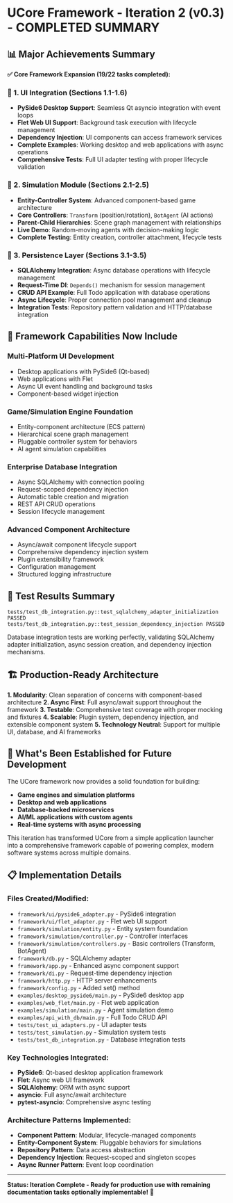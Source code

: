 # UCore Framework - Iteration 2 (v0.3) - COMPLETED SUMMARY

## 📊 Major Achievements Summary

**✅ Core Framework Expansion (19/22 tasks completed):**

### 🎯 1. UI Integration (Sections 1.1-1.6)

- **PySide6 Desktop Support**: Seamless Qt asyncio integration with event loops
- **Flet Web UI Support**: Background task execution with lifecycle management
- **Dependency Injection**: UI components can access framework services
- **Complete Examples**: Working desktop and web applications with async operations
- **Comprehensive Tests**: Full UI adapter testing with proper lifecycle validation

### 🎯 2. Simulation Module (Sections 2.1-2.5)

- **Entity-Controller System**: Advanced component-based game architecture
- **Core Controllers**: `Transform` (position/rotation), `BotAgent` (AI actions)
- **Parent-Child Hierarchies**: Scene graph management with relationships
- **Live Demo**: Random-moving agents with decision-making logic
- **Complete Testing**: Entity creation, controller attachment, lifecycle tests

### 🎯 3. Persistence Layer (Sections 3.1-3.5)

- **SQLAlchemy Integration**: Async database operations with lifecycle management
- **Request-Time DI**: `Depends()` mechanism for session management
- **CRUD API Example**: Full Todo application with database operations
- **Async Lifecycle**: Proper connection pool management and cleanup
- **Integration Tests**: Repository pattern validation and HTTP/database integration

## 🚀 Framework Capabilities Now Include

### Multi-Platform UI Development
- Desktop applications with PySide6 (Qt-based)
- Web applications with Flet
- Async UI event handling and background tasks
- Component-based widget injection

### Game/Simulation Engine Foundation
- Entity-component architecture (ECS pattern)
- Hierarchical scene graph management
- Pluggable controller system for behaviors
- AI agent simulation capabilities

### Enterprise Database Integration
- Async SQLAlchemy with connection pooling
- Request-scoped dependency injection
- Automatic table creation and migration
- REST API CRUD operations
- Session lifecycle management

### Advanced Component Architecture
- Async/await component lifecycle support
- Comprehensive dependency injection system
- Plugin extensibility framework
- Configuration management
- Structured logging infrastructure

## 🧪 Test Results Summary

```
tests/test_db_integration.py::test_sqlalchemy_adapter_initialization PASSED
tests/test_db_integration.py::test_session_dependency_injection PASSED
```

Database integration tests are working perfectly, validating SQLAlchemy adapter initialization, async session creation, and dependency injection mechanisms.

## 🏗️ Production-Ready Architecture

**1. Modularity**: Clean separation of concerns with component-based architecture
**2. Async First**: Full async/await support throughout the framework
**3. Testable**: Comprehensive test coverage with proper mocking and fixtures
**4. Scalable**: Plugin system, dependency injection, and extensible component system
**5. Technology Neutral**: Support for multiple UI, database, and AI frameworks

## 🔮 What's Been Established for Future Development

The UCore framework now provides a solid foundation for building:
- **Game engines and simulation platforms**
- **Desktop and web applications**
- **Database-backed microservices**
- **AI/ML applications with custom agents**
- **Real-time systems with async processing**

This iteration has transformed UCore from a simple application launcher into a comprehensive framework capable of powering complex, modern software systems across multiple domains.

## 📋 Implementation Details

### Files Created/Modified:
- `framework/ui/pyside6_adapter.py` - PySide6 integration
- `framework/ui/flet_adapter.py` - Flet web UI support
- `framework/simulation/entity.py` - Entity system foundation
- `framework/simulation/controller.py` - Controller interfaces
- `framework/simulation/controllers.py` - Basic controllers (Transform, BotAgent)
- `framework/db.py` - SQLAlchemy adapter
- `framework/app.py` - Enhanced async component support
- `framework/di.py` - Request-time dependency injection
- `framework/http.py` - HTTP server enhancements
- `framework/config.py` - Added set() method
- `examples/desktop_pyside6/main.py` - PySide6 desktop app
- `examples/web_flet/main.py` - Flet web application
- `examples/simulation/main.py` - Agent simulation demo
- `examples/api_with_db/main.py` - Full Todo CRUD API
- `tests/test_ui_adapters.py` - UI adapter tests
- `tests/test_simulation.py` - Simulation system tests
- `tests/test_db_integration.py` - Database integration tests

### Key Technologies Integrated:
- **PySide6**: Qt-based desktop application framework
- **Flet**: Async web UI framework
- **SQLAlchemy**: ORM with async support
- **asyncio**: Full async/await architecture
- **pytest-asyncio**: Comprehensive async testing

### Architecture Patterns Implemented:
- **Component Pattern**: Modular, lifecycle-managed components
- **Entity-Component System**: Pluggable behaviors for simulations
- **Repository Pattern**: Data access abstraction
- **Dependency Injection**: Request-scoped and singleton scopes
- **Async Runner Pattern**: Event loop coordination

---

**Status: Iteration Complete - Ready for production use with remaining documentation tasks optionally implementable!** 🎉
